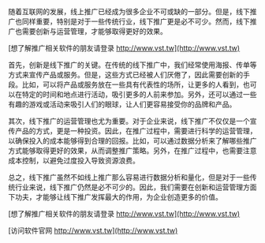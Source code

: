 随着互联网的发展，线上推广已经成为很多企业不可或缺的一部分。但是，线下推广也同样重要，特别是对于一些传统行业，线下推广更是必不可少。然而，线下推广也需要创新与运营管理，才能够取得更好的效果。

[想了解推广相关软件的朋友请登录 http://www.vst.tw](http://www.vst.tw)

首先，创新是线下推广的关键。在传统的线下推广中，我们经常使用海报、传单等方式来宣传产品或服务。但是，这些方式已经被人们厌倦了，因此需要创新的手段。比如，可以将产品或服务放在一些具有代表性的场所，让更多的人看到，也可以在特定的时间和地点进行活动，吸引更多的人前来参加。另外，还可以通过一些有趣的游戏或活动来吸引人们的眼球，让人们更容易接受你的品牌和产品。

其次，线下推广的运营管理也尤为重要。对于企业来说，线下推广不仅仅是一个宣传产品的方式，更是一种投资。因此，在推广过程中，需要进行科学的运营管理，以确保投入的成本能够得到合理的回报。比如，可以通过数据分析来了解哪些推广方式能够取得更好的效果，从而调整推广策略。另外，在推广过程中，也需要注意成本控制，以避免过度投入导致资源浪费。

总之，线下推广虽然不如线上推广那么容易进行数据分析和量化，但是对于一些传统行业来说，线下推广仍然是必不可少的。因此，我们需要在创新和运营管理方面下功夫，才能够让线下推广发挥最大的作用，为企业创造更多的价值。

[想了解推广相关软件的朋友请登录 http://www.vst.tw](http://www.vst.tw)


[访问软件官网 http://www.vst.tw](http://www.vst.tw)
